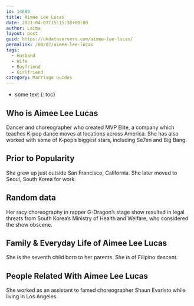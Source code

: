 ```yaml
---
id: 14689
title: Aimee Lee Lucas
date: 2021-04-07T15:15:38+00:00
author: Laima
layout: post
guid: https://ukdataservers.com/aimee-lee-lucas/
permalink: /04/07/aimee-lee-lucas
tags:
  - Husband
  - Wife
  - Boyfriend
  - Girlfriend
category: Marriage Guides
---
```


* some text
{: toc}


## Who is Aimee Lee Lucas
                  
                  
                  
Dancer and choreographer who created MVP Elite, a company which teaches K-pop dance moves at locations across America. She has also worked with some of K-pop&#8217;s biggest stars, including Se7en and Big Bang.
                  
              
            
              
            
                
                
                
## Prior to Popularity
                  
                  
                  
She grew up just outside San Francisco, California. She later moved to Seoul, South Korea for work.
                  
              
            
              
            
                
                
                
## Random data
                  
                  
                  
Her racy choreography in rapper G-Dragon&#8217;s stage show resulted in legal threats from South Korea&#8217;s Ministry of Health and Welfare, who considered the show obscene.
                  
              
            
              
            
                
                
                
## Family & Everyday Life of Aimee Lee Lucas
                  
                  
                  
She is the seventh child born to her parents. She is of Filipino descent.
                  
              
            
              
            
                
                
                
## People Related With Aimee Lee Lucas
                  
                  
                  
She worked as an assistant to famed choreographer Shaun Evaristo while living in Los Angeles.
                  
              
            
              
            
                
              
            
              
              
            
            
              
            
          
          
          